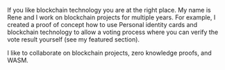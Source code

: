 If you like blockchain technology you are at the right place. My name is Rene and I work on blockchain projects for multiple years. For example, I created a proof of concept how to use Personal identity cards and blockchain technology to allow a voting process where you can verify the vote result yourself (see my featured section).

I like to collaborate on blockchain projects, zero knowledge proofs, and WASM.

<!---
renezander030/renezander030 is a ✨ special ✨ repository because its `README.md` (this file) appears on your GitHub profile.
You can click the Preview link to take a look at your changes.
--->
